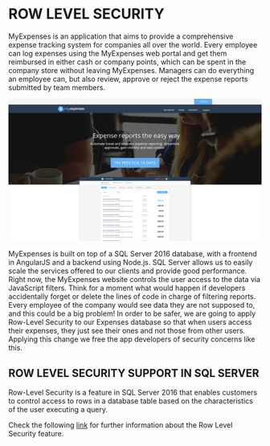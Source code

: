 <page title="Row Level Security"/>

ROW LEVEL SECURITY 
====

MyExpenses is an application that aims to provide a comprehensive expense tracking system for companies all over the world. Every employee can log expenses using the MyExpenses web portal and get them reimbursed in either cash or company points, which can be spent in the company store without leaving MyExpenses. Managers can do everything an employee can, but also review, approve or reject the expense reports submitted by team members. 

![](img/0.png)

MyExpenses is built on top of a SQL Server 2016 database, with a frontend in AngularJS and a backend using Node.js. SQL Server allows us to easily scale the services offered to our clients and provide good performance. Right now, the MyExpenses website controls the user access to the data via JavaScript filters. Think for a moment what would happen if developers accidentally forget or delete the lines of code in charge of filtering reports. Every employee of the company would see data they are not supposed to, and this could be a big problem! In order to be safer, we are going to apply Row-Level Security to our Expenses database so that when users access their expenses, they just see their ones and not those from other users. Applying this change we free the app developers of security concerns like this. 

ROW LEVEL SECURITY SUPPORT IN SQL SERVER
------------------

Row-Level Security is a feature in SQL Server 2016 that enables customers to control access to rows in a database table based on the characteristics of the user executing a query.

Check the following [link](https://msdn.microsoft.com/en-us/library/dn765131.aspx) for further information about the Row Level Security feature.